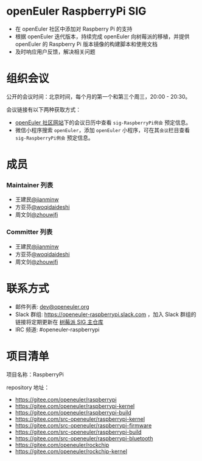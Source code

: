 # openEuler RaspberryPi SIG

- 在 openEuler 社区中添加对 Raspberry Pi 的支持
- 根据 openEuler 迭代版本，持续完成 openEuler 向树莓派的移植，并提供 openEuler 的 Raspberry Pi 版本镜像的构建脚本和使用文档
- 及时响应用户反馈，解决相关问题

# 组织会议

公开的会议时间：北京时间，每个月的第一个和第三个周三，20:00 - 20:30。

会议链接有以下两种获取方式：
- [openEuler 社区网站](https://openeuler.org/)下的会议日历中查看 `sig-RaspberryPi例会` 预定信息。
- 微信小程序搜索 `openEuler`，添加 `openEuler` 小程序，可在其`会议`栏目查看 `sig-RaspberryPi例会` 预定信息。

# 成员

### Maintainer 列表

- 王建民[@jianminw](https://gitee.com/jianminw)
- 方亚芬[@woqidaideshi](https://gitee.com/woqidaideshi)
- 周文剑[@zhouwjfi](https://gitee.com/zhouwjfi)

### Committer 列表

- 王建民[@jianminw](https://gitee.com/jianminw)
- 方亚芬[@woqidaideshi](https://gitee.com/woqidaideshi)
- 周文剑[@zhouwjfi](https://gitee.com/zhouwjfi)

# 联系方式

- 邮件列表: dev@openeuler.org
- Slack 群组: https://openeuler-raspberrypi.slack.com ，加入 Slack 群组的链接将定期更新在 [树莓派 SIG 主仓库](https://gitee.com/openeuler/raspberrypi)
- IRC 频道: #openeuler-raspberrypi

# 项目清单

项目名称：RaspberryPi

repository 地址：

- https://gitee.com/openeuler/raspberrypi
- https://gitee.com/openeuler/raspberrypi-kernel
- https://gitee.com/openeuler/raspberrypi-build
- https://gitee.com/src-openeuler/raspberrypi-kernel
- https://gitee.com/src-openeuler/raspberrypi-firmware
- https://gitee.com/src-openeuler/raspberrypi-build
- https://gitee.com/src-openeuler/raspberrypi-bluetooth
- https://gitee.com/openeuler/rockchip
- https://gitee.com/openeuler/rockchip-kernel